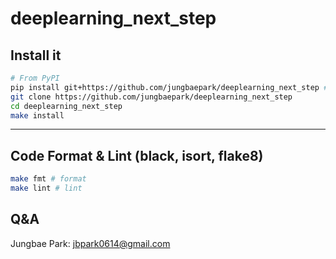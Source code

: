 # deeplearning_next_step

## Install it

```bash
# From PyPI
pip install git+https://github.com/jungbaepark/deeplearning_next_step # or
git clone https://github.com/jungbaepark/deeplearning_next_step
cd deeplearning_next_step
make install
```

---

## Code Format & Lint (black, isort, flake8)

```bash
make fmt # format
make lint # lint
```

## Q&A

Jungbae Park: jbpark0614@gmail.com
